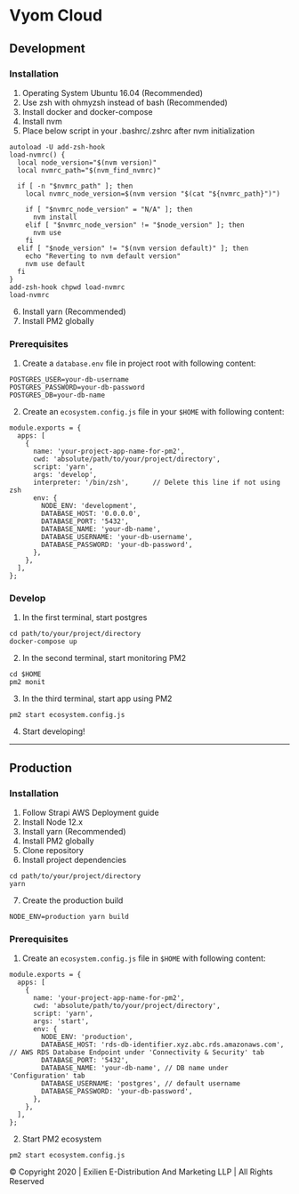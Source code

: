# Vyom Cloud

## Development

### Installation

1. Operating System Ubuntu 16.04 (Recommended)
2. Use zsh with ohmyzsh instead of bash (Recommended)
3. Install docker and docker-compose
4. Install nvm
5. Place below script in your .bashrc/.zshrc after nvm initialization

```
autoload -U add-zsh-hook
load-nvmrc() {
  local node_version="$(nvm version)"
  local nvmrc_path="$(nvm_find_nvmrc)"

  if [ -n "$nvmrc_path" ]; then
    local nvmrc_node_version=$(nvm version "$(cat "${nvmrc_path}")")

    if [ "$nvmrc_node_version" = "N/A" ]; then
      nvm install
    elif [ "$nvmrc_node_version" != "$node_version" ]; then
      nvm use
    fi
  elif [ "$node_version" != "$(nvm version default)" ]; then
    echo "Reverting to nvm default version"
    nvm use default
  fi
}
add-zsh-hook chpwd load-nvmrc
load-nvmrc
```

6. Install yarn (Recommended)
7. Install PM2 globally

### Prerequisites

1. Create a `database.env` file in project root with following content:

```
POSTGRES_USER=your-db-username
POSTGRES_PASSWORD=your-db-password
POSTGRES_DB=your-db-name
```

2. Create an `ecosystem.config.js` file in your `$HOME` with following content:

```
module.exports = {
  apps: [
    {
      name: 'your-project-app-name-for-pm2',
      cwd: 'absolute/path/to/your/project/directory',
      script: 'yarn',
      args: 'develop',
      interpreter: '/bin/zsh',      // Delete this line if not using zsh
      env: {
        NODE_ENV: 'development',
        DATABASE_HOST: '0.0.0.0',
        DATABASE_PORT: '5432',
        DATABASE_NAME: 'your-db-name',
        DATABASE_USERNAME: 'your-db-username',
        DATABASE_PASSWORD: 'your-db-password',
      },
    },
  ],
};

```

### Develop

1. In the first terminal, start postgres

```
cd path/to/your/project/directory
docker-compose up
```

2. In the second terminal, start monitoring PM2

```
cd $HOME
pm2 monit
```

3. In the third terminal, start app using PM2

```
pm2 start ecosystem.config.js
```

4. Start developing!

---

## Production

### Installation

1. Follow Strapi AWS Deployment guide
2. Install Node 12.x
3. Install yarn (Recommended)
4. Install PM2 globally
5. Clone repository
6. Install project dependencies

```
cd path/to/your/project/directory
yarn
```

7. Create the production build

```
NODE_ENV=production yarn build
```

### Prerequisites

1. Create an `ecosystem.config.js` file in `$HOME` with following content:

```
module.exports = {
  apps: [
    {
      name: 'your-project-app-name-for-pm2',
      cwd: 'absolute/path/to/your/project/directory',
      script: 'yarn',
      args: 'start',
      env: {
        NODE_ENV: 'production',
        DATABASE_HOST: 'rds-db-identifier.xyz.abc.rds.amazonaws.com', // AWS RDS Database Endpoint under 'Connectivity & Security' tab
        DATABASE_PORT: '5432',
        DATABASE_NAME: 'your-db-name', // DB name under 'Configuration' tab
        DATABASE_USERNAME: 'postgres', // default username
        DATABASE_PASSWORD: 'your-db-password',
      },
    },
  ],
};
```

2. Start PM2 ecosystem

```
pm2 start ecosystem.config.js
```

© Copyright 2020 | Exilien E-Distribution And Marketing LLP | All Rights Reserved
